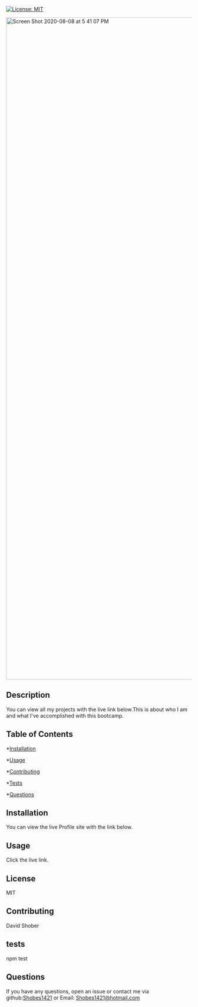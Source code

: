 [![License: MIT](https://img.shields.io/badge/License-MIT-yellow.svg)](https://opensource.org/licenses/MIT)

<img width="1792" alt="Screen Shot 2020-08-08 at 5 41 07 PM" src="https://user-images.githubusercontent.com/60335249/89721748-9b319700-d99e-11ea-9cf0-c9728a1d9829.png">


## Description

You can view all my projects with the live link below.This is about who I am and what I've accomplished with this bootcamp.

## Table of Contents

*[Installation](#installation)

*[Usage](#usage)

*[Contributing](#contributing)

*[Tests](#tests)

*[Questions](#questions)

## Installation

You can view the live Profile site with the link below.

## Usage

Click the live link.

## License
    
  MIT

## Contributing

David Shober

## tests

npm test

## Questions

If you have any questions, open an issue or contact me via github:[Shobes1421](https://github.com/Shobes1421) or Email: Shobes1421@hotmail.com

